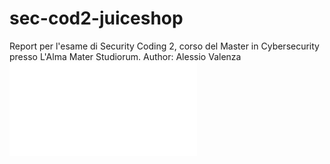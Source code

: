 # sec-cod2-juiceshop
Report per l'esame di Security Coding 2, corso del Master in Cybersecurity presso L'Alma Mater Studiorum.
Author: Alessio Valenza
![report](./report.md)
